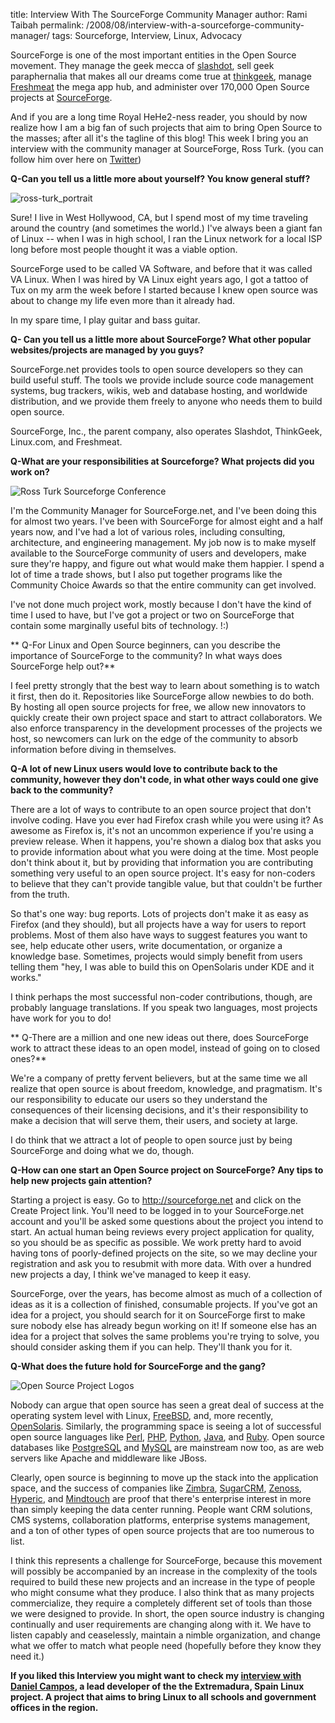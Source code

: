 title: Interview With The SourceForge Community Manager
author: Rami Taibah 
permalink: /2008/08/interview-with-a-sourceforge-community-manager/
tags: Sourceforge, Interview, Linux, Advocacy

SourceForge is one of the most important entities in the Open Source movement. They manage the geek mecca of [slashdot](http://www.slashdot.com), sell geek paraphernalia that makes all our dreams come true at [thinkgeek](http://www.thinkgeek.com), manage [Freshmeat](http://www.freshmeat.net/) the mega app hub, and administer over 170,000 Open Source projects at [SourceForge](http://www.sourceforge.net).

And if you are a long time Royal HeHe2-ness reader, you should by now realize how I am a big fan of such projects that aim to bring Open Source to the masses; after all it's the tagline of this blog! This week I bring you an interview with the community manager at SourceForge, Ross Turk. (you can follow him over here on [Twitter](http://twitter.com/rossturk))

**Q-Can you tell us a little more about yourself? You know general stuff?**

![ross-turk_portrait]({filename}/images/ross-turk_portrait.jpeg)

Sure! I live in West Hollywood, CA, but I spend most of my time traveling around the country (and sometimes the world.) I've always been a giant fan of Linux -- when I was in high school, I ran the Linux network for a local ISP long before most people thought it was a viable option.

SourceForge used to be called VA Software, and before that it was called VA Linux. When I was hired by VA Linux eight years ago, I got a tattoo of Tux on my arm the week before I started because I knew open source was about to change my life even more than it already had.

In my spare time, I play guitar and bass guitar.

**Q- Can you tell us a little more about SourceForge? What other popular websites/projects are managed by you guys?**

SourceForge.net provides tools to open source developers so they can build useful stuff. The tools we provide include source code management systems, bug trackers, wikis, web and database hosting, and worldwide distribution, and we provide them freely to anyone who needs them to build open source.

SourceForge, Inc., the parent company, also operates Slashdot, ThinkGeek, Linux.com, and Freshmeat.

**Q-What are your responsibilities at Sourceforge? What projects did you work on?**

![Ross Turk Sourceforge Conference]({filename}/images/ross-turk-sourceforge-conference.jpg)

I'm the Community Manager for SourceForge.net, and I've been doing this for almost two years. I've been with SourceForge for almost eight and a half years now, and I've had a lot of various roles, including consulting, architecture, and engineering management. My job now is to make myself available to the SourceForge community of users and developers, make sure they're happy, and figure out what would make them happier. I spend a lot of time a trade shows, but I also put together programs like the Community Choice Awards so that the entire community can get involved.

I've not done much project work, mostly because I don't have the kind of time I used to have, but I've got a project or two on SourceForge that contain some marginally useful bits of technology. !:)

** Q-For Linux and Open Source beginners, can you describe the importance of SourceForge to the community? In what ways does SourceForge help out?**

I feel pretty strongly that the best way to learn about something is to watch it first, then do it. Repositories like SourceForge allow newbies to do both. By hosting all open source projects for free, we allow new innovators to quickly create their own project space and start to attract collaborators. We also enforce transparency in the development processes of the projects we host, so newcomers can lurk on the edge of the community to absorb information before diving in themselves.

**Q-A lot of new Linux users would love to contribute back to the community, however they don't code, in what other ways could one give back to the community?**

There are a lot of ways to contribute to an open source project that don't involve coding. Have you ever had Firefox crash while you were using it? As awesome as Firefox is, it's not an uncommon experience if you're using a preview release. When it happens, you're shown a dialog box that asks you to provide information about what you were doing at the time. Most people don't think about it, but by providing that information you are contributing something very useful to an open source project. It's easy for non-coders to believe that they can't provide tangible value, but that couldn't be further from the truth.

So that's one way: bug reports. Lots of projects don't make it as easy as Firefox (and they should), but all projects have a way for users to report problems. Most of them also have ways to suggest features you want to see, help educate other users, write documentation, or organize a knowledge base. Sometimes, projects would simply benefit from users telling them "hey, I was able to build this on OpenSolaris under KDE and it works."

I think perhaps the most successful non-coder contributions, though, are probably language translations. If you speak two languages, most projects have work for you to do!

** Q-There are a million and one new ideas out there, does SourceForge work to attract these ideas to an open model, instead of going on to closed ones?**

We're a company of pretty fervent believers, but at the same time we all realize that open source is about freedom, knowledge, and pragmatism. It's our responsibility to educate our users so they understand the consequences of their licensing decisions, and it's their responsibility to make a decision that will serve them, their users, and society at large.

I do think that we attract a lot of people to open source just by being SourceForge and doing what we do, though.

**Q-How can one start an Open Source project on SourceForge? Any tips to help new projects gain attention?**

Starting a project is easy. Go to http://sourceforge.net and click on the Create Project link. You'll need to be logged in to your SourceForge.net account and you'll be asked some questions about the project you intend to start. An actual human being reviews every project application for quality, so you should be as specific as possible. We work pretty hard to avoid having tons of poorly-defined projects on the site, so we may decline your registration and ask you to resubmit with more data. With over a hundred new projects a day, I think we've managed to keep it easy.

SourceForge, over the years, has become almost as much of a collection of ideas as it is a collection of finished, consumable projects. If you've got an idea for a project, you should search for it on SourceForge first to make sure nobody else has already begun working on it! If someone else has an idea for a project that solves the same problems you're trying to solve, you should consider asking them if you can help. They'll thank you for it.

**Q-What does the future hold for SourceForge and the gang?**

![Open Source Project Logos]({filename}/images/opensourceprojectlogos.png)

Nobody can argue that open source has seen a great deal of success at the operating system level with Linux, [FreeBSD](http://www.freebsd.org), and, more recently, [OpenSolaris](http://www.opensolaris.org). Similarly, the programming space is seeing a lot of successful open source languages like [Perl](http://www.perl.org), [PHP](http://www.php.net), [Python](http://www.python.org), [Java](http://www.java.com), and [Ruby](http://www.ruby-lang.org/en/). Open source databases like [PostgreSQL](http://www.postgresql.org) and [MySQL](http://www.mysql.com) are mainstream now too, as are web servers like Apache and middleware like JBoss.

Clearly, open source is beginning to move up the stack into the application space, and the success of companies like [Zimbra](http://www.zimbra.com), [SugarCRM](http://www.sugarcrm.com), [Zenoss](http://www.zenoss.com), [Hyperic](http://www.hyperic.com), and [Mindtouch](http://www.mindtouch.com) are proof that there's enterprise interest in more than simply keeping the data center running. People want CRM solutions, CMS systems, collaboration platforms, enterprise systems management, and a ton of other types of open source projects that are too numerous to list.

I think this represents a challenge for SourceForge, because this movement will possibly be accompanied by an increase in the complexity of the tools required to build these new projects and an increase in the type of people who might consume what they produce. I also think that as many projects commercialize, they require a completely different set of tools than those we were designed to provide. In short, the open source industry is changing continually and user requirements are changing along with it. We have to listen capably and ceaselessly, maintain a nimble organization, and change what we offer to match what people need (hopefully before they know they need it.)

**If you liked this Interview you might want to check my [interview with Daniel Campos]({filename}/blog/2008-02-07-an-interview-with-an-extremadura-developer-bringing-linux-to-the-masses.markdown), a lead developer of the the Extremadura, Spain Linux project. A project that aims to bring Linux to all schools and government offices in the region.**

